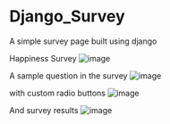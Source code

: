# Django_Survey
A simple survey page built using django

Happiness Survey
![image](https://user-images.githubusercontent.com/63313585/179368986-562486cc-852e-4c63-a3ca-382f62910d3a.png)

A sample question in the survey
![image](https://user-images.githubusercontent.com/63313585/179369003-c81eb97c-a2f9-47cb-988d-2b24b0855c0a.png)

with custom radio buttons
![image](https://user-images.githubusercontent.com/63313585/179369015-56d9c9d8-7620-4808-aa18-0129c2399374.png)

And survey results
![image](https://user-images.githubusercontent.com/63313585/179369028-4ac92826-e958-4082-87cb-60d661e07d2d.png)
